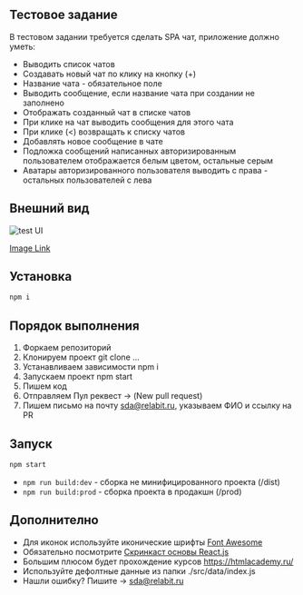 ## Тестовое задание

  В тестовом задании требуется сделать SPA чат, приложение должно уметь:
 * Выводить список чатов
 * Создавать новый чат по клику на кнопку (+)
 * Название чата - обязательное поле
 * Выводить сообщение, если название чата при создании не заполнено
 * Отображать созданный чат в списке чатов
 * При клике на чат выводить сообщения для этого чата
 * При клике (<) возвращать к списку чатов
 * Добавлять новое сообщение в чате
 * Подложка сообщений написанных авторизированным пользователем отображается белым цветом, остальные серым
 * Аватары авторизированного пользователя выводить с права - остальных пользователей с лева


## Внешний вид

![test UI](https://download.hdd.tomsk.ru/preview/kjodxkkp.jpg)

[Image Link](https://yadi.sk/i/dGfLq-ba3RwGgw)

## Установка

```javascript
npm i
```

## Порядок выполнения

1. Форкаем репозиторий
2. Клонируем проект git clone ...
3. Устанавливаем зависимости npm i
4. Запускаем проект npm start
5. Пишем код
6. Отправляем Пул реквест -> (New pull request)
7. Пишем письмо на почту [sda@relabit.ru](mailto:sda@relabit.ru), указываем ФИО и ссылку на PR

## Запуск

```javascript
npm start
```

* `npm run build:dev` - сборка не минифицированного проекта (/dist)
* `npm run build:prod` - сборка проекта в продакшн (/prod)

## Дополнително

* Для иконок используйте иконические шрифты [Font Awesome](http://fontawesome.io/cheatsheet/)
* Обязательно посмотрите [Скринкаст основы React.js](https://learn.javascript.ru/screencast/react)
* Большим плюсом будет прохождение курсов https://htmlacademy.ru/
* Используйте дефолтные данные из папки ./src/data/index.js
* Нашли ошибку? Пишите -> [sda@relabit.ru](mailto:sda@relabit.ru)

